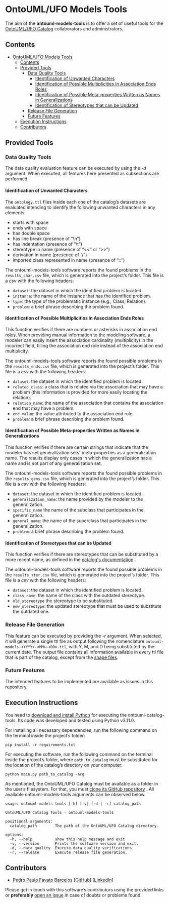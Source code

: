 # OntoUML/UFO Models Tools

The aim of the **ontouml-models-tools** is to offer a set of useful tools for the [OntoUML/UFO Catalog](https://github.com/unibz-core/ontouml-models) collaborators and administrators.

## Contents

- [OntoUML/UFO Models Tools](#ontoumlufo-models-tools)
  - [Contents](#contents)
  - [Provided Tools](#provided-tools)
    - [Data Quality Tools](#data-quality-tools)
      - [Identification of Unwanted Characters](#identification-of-unwanted-characters)
      - [Identification of Possible Multiplicities in Association Ends Roles](#identification-of-possible-multiplicities-in-association-ends-roles)
      - [Identification of Possible Meta-properties Written as Names in Generalizations](#identification-of-possible-meta-properties-written-as-names-in-generalizations)
      - [Identification of Stereotypes that can be Updated](#identification-of-stereotypes-that-can-be-updated)
    - [Release File Generation](#release-file-generation)
    - [Future Features](#future-features)
  - [Execution Instructions](#execution-instructions)
  - [Contributors](#contributors)

## Provided Tools

### Data Quality Tools

The data quality evaluation feature can be executed by using the *-d* argument. When executed, all features here
presented as subsections are performed.

#### Identification of Unwanted Characters

The `ontology.ttl` files inside each one of the catalog’s datasets are evaluated intending to identify the following
unwanted characters in any elements:

- starts with space
- ends with space
- has double space
- has line break (presence of “\n”)
- has indentation (presence of “\t”)
- stereotype in name (presence of “\<\<” or “\>\>”)
- derivation in name (presence of “/”)
- imported class represented in name (presence of “::”)

The ontouml-models-tools software reports the found problems in the `results_char.csv` file, which is generated into the project’s folder. This file is a *csv* with the following headers:

- `dataset`: the dataset in which the identified problem is located.
- `instance`: the name of the instance that has the identified problem.
- `type`: the type of the problematic instance (e.g., Class, Relation).
- `problem`: a brief phrase describing the problem found.

#### Identification of Possible Multiplicities in Association Ends Roles

This function verifies if there are numbers or asterisks in association end roles. When providing manual information to the modeling software, a modeler can easily insert the association cardinality (multiplicity) in the incorrect field, filling the association end role instead of the association end multiplicity.

The ontouml-models-tools software reports the found possible problems in the `results_ends.csv` file, which is generated into the project’s folder. This file is a *csv* with the following headers:

- `dataset`: the dataset in which the identified problem is located.
- `related_class`: a class that is related via the association that may have a problem (this information is provided for more easily locating the relation).
- `relation_name`: the name of the association that contains the association end that may have a problem.
- `end_value`: the value attributed to the association end role.
- `problem`: a brief phrase describing the problem found.

#### Identification of Possible Meta-properties Written as Names in Generalizations

This function verifies if there are certain strings that indicate that the modeler has set generalization sets' meta-properties as a generalization name. The results display only cases in which the generalization has a name and is not part of any generalization set.

The ontouml-models-tools software reports the found possible problems in the `results_gens.csv` file, which is generated into the project’s folder. This file is a *csv* with the following headers:

- `dataset`: the dataset in which the identified problem is located.
- `generalization_name`: the name provided by the modeler to the generalization.
- `specific_name` the name of the subclass that participates in the generalization.
- `general_name`: the name of the superclass that participates in the generalization.
- `problem`: a brief phrase describing the problem found.

#### Identification of Stereotypes that can be Updated

This function verifies if there are stereotypes that can be substituted by a more recent name, as defined in
the [catalog's documentation](https://github.com/OntoUML/ontouml-models/wiki/Frequently-Asked-Questions#how-do-i-document-stereotypes-that-are-not-part-of-the-current-ontouml-profile)
.

The ontouml-models-tools software reports the found possible problems in the `results_ster.csv` file, which is generated
into the project’s folder. This file is a *csv* with the following headers:

- `dataset`: the dataset in which the identified problem is located.
- `class_name`: the name of the class with the outdated stereotype.
- `old_stereotype` the stereotype to be substituted.
- `new_stereotype`: the updated stereotype that must be used to substitute the outdated one.

### Release File Generation

This feature can be executed by providing the *-r* argument. When selected, it will generate a single ttl file as output
following the nomenclature `ontouml-models-<YYYY>-<MM>-<DD>.ttl`, with Y, M, and D being substituted by the current
date. The output file contains all information available in every ttl file that is part of the catalog, except from
the [shape files](https://github.com/OntoUML/ontouml-models/tree/master/shapes).

### Future Features

The intended features to be implemented are available as issues in this repository.

## Execution Instructions

You need to [download and install Python](https://www.python.org/downloads/) for executing the ontouml-catalog-tools.
Its code was developed and tested using Python v3.11.0.

For installing all necessary dependencies, run the following command on the terminal inside the project’s folder:

```text
pip install -r requirements.txt
```

For executing the software, run the following command on the terminal inside the project’s folder,
where `path_to_catalog` must be substituted for the location of the catalog’s directory on your computer:

```text
python main.py path_to_catalog -arg
```

As mentioned, the OntoUML/UFO Catalog must be available as a folder in the user’s filesystem. For that, you
must [clone its GitHub repository](https://docs.github.com/en/repositories/creating-and-managing-repositories/cloning-a-repository)
. All available ontouml-models-tools arguments can be observed below.

```text
usage: ontouml-models-tools [-h] [-v] [-d | -r] catalog_path

OntoUML/UFO Catalog Tools - ontouml-models-tools

positional arguments:
  catalog_path        The path of the OntoUML/UFO Catalog directory.

options:
  -h, --help          show this help message and exit
  -v, --version       Prints the software version and exit.
  -d, --data_quality  Execute data quality verifications.
  -r, --release       Execute release file generation.
```

## Contributors

- [Pedro Paulo Favato Barcelos](https://orcid.org/0000-0003-2736-7817) [[GitHub](https://github.com/pedropaulofb)] [[LinkedIn](https://www.linkedin.com/in/pedropaulofavatobarcelos/)]

Please get in touch with this software’s contributors using the provided links or **preferably** [open an issue](https://github.com/unibz-core/ontouml-models-tools/issues/) in case of doubts or problems found.
